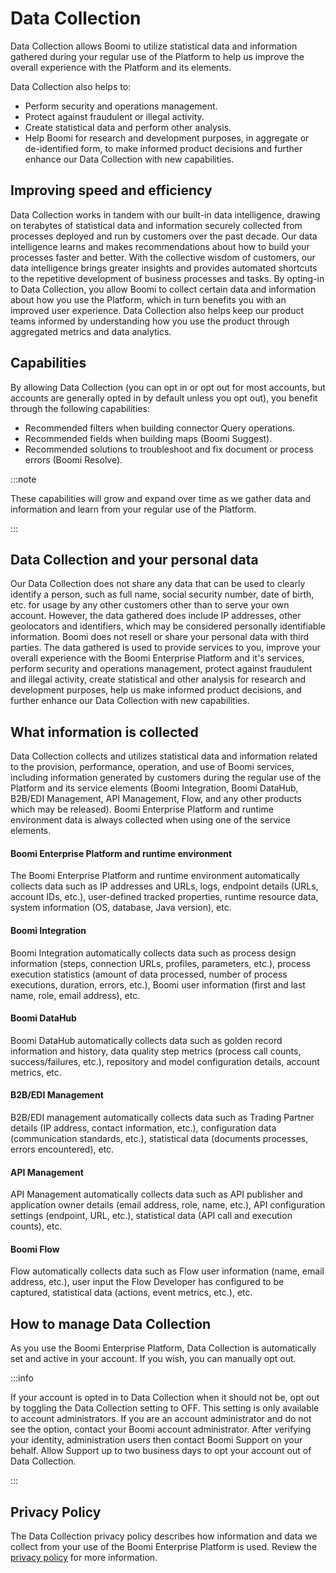 # Data Collection

<head>
  <meta name="guidename" content="Platform"/>
  <meta name="context" content="GUID-19c17ab6-b3fe-4e69-95f2-bcb438f3fa47"/>
</head>

Data Collection allows Boomi to utilize statistical data and information gathered during your regular use of the Platform to help us improve the overall experience with the Platform and its elements.

Data Collection also helps to:

- Perform security and operations management.
- Protect against fraudulent or illegal activity.
- Create statistical data and perform other analysis.
- Help Boomi for research and development purposes, in aggregate or de-identified form, to make informed product decisions and further enhance our Data Collection with new capabilities.

## Improving speed and efficiency

Data Collection works in tandem with our built-in data intelligence, drawing on terabytes of statistical data and information securely collected from processes deployed and run by customers over the past decade. Our data intelligence learns and makes recommendations about how to build your processes faster and better. With the collective wisdom of customers, our data intelligence brings greater insights and provides automated shortcuts to the repetitive development of business processes and tasks. By opting-in to Data Collection, you allow Boomi to collect certain data and information about how you use the Platform, which in turn benefits you with an improved user experience. Data Collection also helps keep our product teams informed by understanding how you use the product through aggregated metrics and data analytics.

## Capabilities

By allowing Data Collection (you can opt in or opt out for most accounts, but accounts are generally opted in by default unless you opt out), you benefit through the following capabilities:

- Recommended filters when building connector Query operations.
- Recommended fields when building maps (Boomi Suggest).
- Recommended solutions to troubleshoot and fix document or process errors (Boomi Resolve).

:::note

These capabilities will grow and expand over time as we gather data and information and learn from your regular use of the Platform.

:::

## Data Collection and your personal data

Our Data Collection does not share any data that can be used to clearly identify a person, such as full name, social security number, date of birth, etc. for usage by any other customers other than to serve your own account. However, the data gathered does include IP addresses, other geolocators and identifiers, which may be considered personally identifiable information. Boomi does not resell or share your personal data with third parties. The data gathered is used to provide services to you, improve your overall experience with the Boomi Enterprise Platform and it's services, perform security and operations management, protect against fraudulent and illegal activity, create statistical and other analysis for research and development purposes, help us make informed product decisions, and further enhance our Data Collection with new capabilities.

## What information is collected

Data Collection collects and utilizes statistical data and information related to the provision, performance, operation, and use of Boomi services, including information generated by customers during the regular use of the Platform and its service elements (Boomi Integration, Boomi DataHub, B2B/EDI Management, API Management, Flow, and any other products which may be released). Boomi Enterprise Platform and runtime environment data is always collected when using one of the service elements.

#### Boomi Enterprise Platform and runtime environment

The Boomi Enterprise Platform and runtime environment automatically collects data such as IP addresses and URLs, logs, endpoint details (URLs, account IDs, etc.), user-defined tracked properties, runtime resource data, system information (OS, database, Java version), etc.

#### Boomi Integration

Boomi Integration automatically collects data such as process design information (steps, connection URLs, profiles, parameters, etc.), process execution statistics (amount of data processed, number of process executions, duration, errors, etc.), Boomi user information (first and last name, role, email address), etc.

#### Boomi DataHub

Boomi DataHub automatically collects data such as golden record information and history, data quality step metrics (process call counts, success/failures, etc.), repository and model configuration details, account metrics, etc.

#### B2B/EDI Management

B2B/EDI management automatically collects data such as Trading Partner details (IP address, contact information, etc.), configuration data (communication standards, etc.), statistical data (documents processes, errors encountered), etc.

#### API Management

API Management automatically collects data such as API publisher and application owner details (email address, role, name, etc.), API configuration settings (endpoint, URL, etc.), statistical data (API call and execution counts), etc.

#### Boomi Flow

Flow automatically collects data such as Flow user information (name, email address, etc.), user input the Flow Developer has configured to be captured, statistical data (actions, event metrics, etc.), etc.

## How to manage Data Collection

As you use the Boomi Enterprise Platform, Data Collection is automatically set and active in your account. If you wish, you can manually opt out.

:::info

If your account is opted in to Data Collection when it should not be, opt out by toggling the Data Collection setting to OFF. This setting is only available to account administrators. If you are an account administrator and do not see the option, contact your Boomi account administrator. After verifying your identity, administration users then contact Boomi Support on your behalf. Allow Support up to two business days to opt your account out of Data Collection.

:::

## Privacy Policy

The Data Collection privacy policy describes how information and data we collect from your use of the Boomi Enterprise Platform is used. Review the [privacy policy](https://boomi.com/privacy/) for more information.
